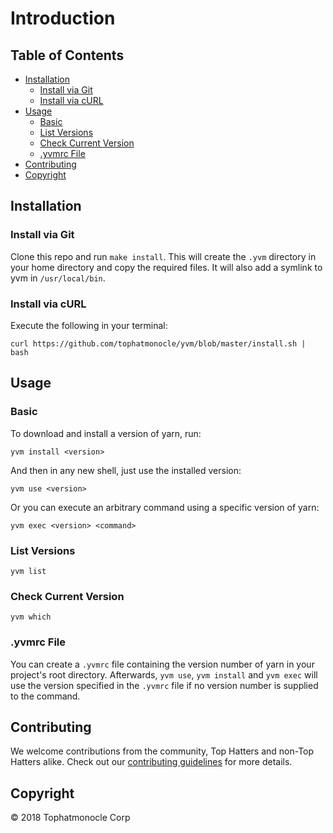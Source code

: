 # Introduction

## Table of Contents

* [Installation](./#installation)
  * [Install via Git](./#install-via-git)
  * [Install via cURL](./#install-via-curl)
* [Usage](./#usage)
  * [Basic](./#basic)
  * [List Versions](./#list-versions)
  * [Check Current Version](./#check-current-version)
  * [.yvmrc File](./#.yvmrc-file)
* [Contributing](./#contributing)
* [Copyright](./#copyright)

## Installation

### Install via Git

Clone this repo and run `make install`. This will create the `.yvm` directory in your home directory and copy the required files. It will also add a symlink to yvm in `/usr/local/bin`.

### Install via cURL

Execute the following in your terminal:

```text
curl https://github.com/tophatmonocle/yvm/blob/master/install.sh | bash
```

## Usage

### Basic

To download and install a version of yarn, run:

```text
yvm install <version>
```

And then in any new shell, just use the installed version:

```text
yvm use <version>
```

Or you can execute an arbitrary command using a specific version of yarn:

```text
yvm exec <version> <command>
```

### List Versions

```text
yvm list
```

### Check Current Version

```text
yvm which
```

### .yvmrc File

You can create a `.yvmrc` file containing the version number of yarn in your project's root directory. Afterwards, `yvm use`, `yvm install` and `yvm exec` will use the version specified in the `.yvmrc` file if no version number is supplied to the command.

## Contributing

We welcome contributions from the community, Top Hatters and non-Top Hatters alike. Check out our [contributing guidelines](https://github.com/tophatmonocle/yvm/tree/ecf7c68e1dc3a3ced1ec23d17ca39e4ba70816d9/contributing.md) for more details.

## Copyright

© 2018 Tophatmonocle Corp

